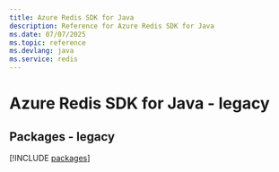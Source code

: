 ```yaml
---
title: Azure Redis SDK for Java
description: Reference for Azure Redis SDK for Java
ms.date: 07/07/2025
ms.topic: reference
ms.devlang: java
ms.service: redis
---
```

# Azure Redis SDK for Java - legacy
## Packages - legacy
[!INCLUDE [packages](redis-index.md)]
